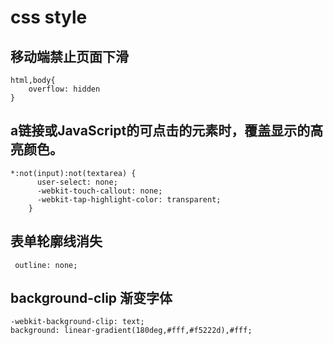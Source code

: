 # css style
## 移动端禁止页面下滑

```
html,body{
	overflow: hidden
}
```

## a链接或JavaScript的可点击的元素时，覆盖显示的高亮颜色。
```
*:not(input):not(textarea) {
      user-select: none;
      -webkit-touch-callout: none;
      -webkit-tap-highlight-color: transparent;
    }
```

## 表单轮廓线消失
```
 outline: none;
```


## background-clip 渐变字体
```
-webkit-background-clip: text;
background: linear-gradient(180deg,#fff,#f5222d),#fff;
```